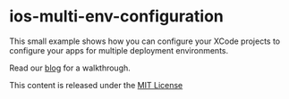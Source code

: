 # ios-multi-env-configuration

This small example shows how you can configure your XCode projects to configure your apps for multiple deployment environments.

Read our [blog](http://www.appfoundry.be/blog/2014/07/04/Xcode-Env-Configuration/) for a walkthrough.

This content is released under the [MIT License](http://en.wikipedia.org/wiki/MIT_License)